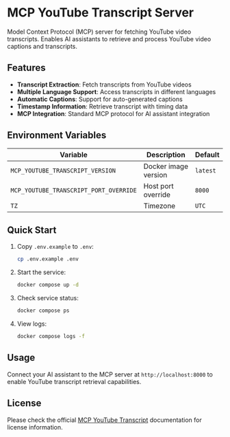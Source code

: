 # MCP YouTube Transcript Server

Model Context Protocol (MCP) server for fetching YouTube video transcripts. Enables AI assistants to retrieve and process YouTube video captions and transcripts.

## Features

- **Transcript Extraction**: Fetch transcripts from YouTube videos
- **Multiple Language Support**: Access transcripts in different languages
- **Automatic Captions**: Support for auto-generated captions
- **Timestamp Information**: Retrieve transcript with timing data
- **MCP Integration**: Standard MCP protocol for AI assistant integration

## Environment Variables

| Variable                               | Description          | Default  |
| -------------------------------------- | -------------------- | -------- |
| `MCP_YOUTUBE_TRANSCRIPT_VERSION`       | Docker image version | `latest` |
| `MCP_YOUTUBE_TRANSCRIPT_PORT_OVERRIDE` | Host port override   | `8000`   |
| `TZ`                                   | Timezone             | `UTC`    |

## Quick Start

1. Copy `.env.example` to `.env`:

   ```bash
   cp .env.example .env
   ```

2. Start the service:

   ```bash
   docker compose up -d
   ```

3. Check service status:

   ```bash
   docker compose ps
   ```

4. View logs:

   ```bash
   docker compose logs -f
   ```

## Usage

Connect your AI assistant to the MCP server at `http://localhost:8000` to enable YouTube transcript retrieval capabilities.

## License

Please check the official [MCP YouTube Transcript](https://hub.docker.com/r/mcp/youtube-transcript) documentation for license information.
